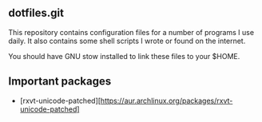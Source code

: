 dotfiles.git
-----
This repository contains configuration files for a number of programs
I use daily. It also contains some shell scripts I wrote or found on
the internet.

You should have GNU stow installed to link these files to your $HOME.

Important packages
-----
* [rxvt-unicode-patched][https://aur.archlinux.org/packages/rxvt-unicode-patched]
